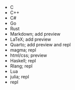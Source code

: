 
- C
- C++
- C#
- Go
- Rust
- Markdown; add preview
- LaTeX; add preview
- Quarto; add preview and repl
- magma; repl
- html/css; preview
- Haskell; repl
- Rlang; repl
- Lua
- julia; repl
- repl

